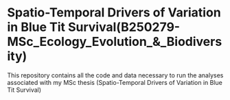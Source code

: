# Spatio-Temporal Drivers of Variation in Blue Tit Survival(B250279-MSc_Ecology_Evolution_&_Biodiversity)
This repository contains all the code and data necessary to run the analyses associated with my MSc thesis (Spatio-Temporal Drivers of Variation in Blue Tit Survival)
